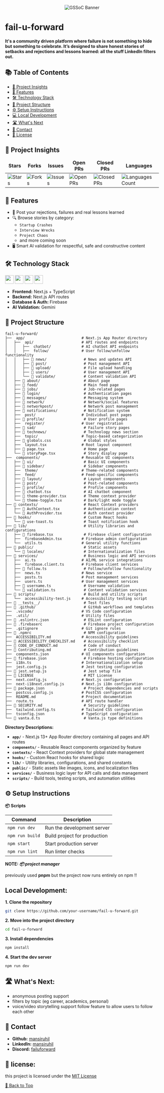 <p align="center">
  <img src="public/assets/gssoc-banner.png" alt="GSSoC Banner" />
</p>

# fail-u-forward

<h4> It's a community driven platform where failure is not something to hide but something to celebrate. It’s designed to share honest stories of setbacks and rejections and lessons learned: all the stuff LinkedIn filters out. </h4>

## 📚 Table of Contents

- [📝 Project Insights](#-project-insights)
- [📂 Features](#-features)
- [🛠️ Technology Stack](#️-technology-stack)
- [📁 Project Structure](#-project-structure)
- [⚙️ Setup Instructions](#️-setup-instructions)
- [💻 Local Development](#local-development)
- [🛣️ What's Next](#️-whats-next)
- [📩 Contact](#-contact)
- [📄 License](#-license)



## 📝 Project Insights 

<table align="center">
    <thead align="center">
        <tr>
            <td><b>Stars</b></td>
            <td><b>Forks</b></td>
            <td><b>Issues</b></td>
            <td><b>Open PRs</b></td>
            <td><b>Closed PRs</b></td>
            <td><b>Languages</b></td>
        </tr>
     </thead>
    <tbody>
         <tr>
            <td><img alt="Stars" src="https://img.shields.io/github/stars/mansiruhil/fail-u-forward?style=flat&logo=github"/></td>
            <td><img alt="Forks" src="https://img.shields.io/github/forks/mansiruhil/fail-u-forward?style=flat&logo=github"/></td>
            <td><img alt="Issues" src="https://img.shields.io/github/issues/mansiruhil/fail-u-forward?style=flat&logo=github"/></td>
            <td><img alt="Open PRs" src="https://img.shields.io/github/issues-pr/mansiruhil/fail-u-forward?style=flat&logo=github"/></td>
            <td><img alt="Closed PRs" src="https://img.shields.io/github/issues-pr-closed/mansiruhil/fail-u-forward?style=flat&color=critical&logo=github"/></td>
            <td><img alt="Languages Count" src="https://img.shields.io/github/languages/count/mansiruhil/fail-u-forward?style=flat&color=green&logo=github"></td>
        </tr>
    </tbody>
</table>

## 📂 Features 

- 📢 Post your rejections, failures and real lessons learned
- 🔍 Browse stories by category:
  - `Startup Crashes`
  - `Interview Wrecks`
  - `Project Chaos`
  - and more coming soon
- 🖥️ Smart AI validation for respectful, safe and constructive content

## 🛠️ Technology Stack

<p float="left">
  <img src="https://img.shields.io/badge/Next.js-000000?style=for-the-badge&logo=nextdotjs&logoColor=white" height="28"/>
  <img src="https://img.shields.io/badge/TypeScript-3178C6?style=for-the-badge&logo=typescript&logoColor=white" height="28"/>
  <img src="https://img.shields.io/badge/Firebase-FFCA28?style=for-the-badge&logo=firebase&logoColor=black" height="28"/>
  <img src="https://img.shields.io/badge/Gemini_AI-ffffff?style=for-the-badge&logo=google&logoColor=blue" height="28"/>
</p>

- **Frontend:** Next.js + TypeScript  
- **Backend:** Next.js API routes  
- **Database & Auth:** Firebase  
- **AI Validation:** Gemini 

## 📁 Project Structure

```
fail-u-forward/
├──  app/                          # Next.js App Router directory
│   ├──  api/                      # API routes and endpoints
│   │   ├──  chatbot/              # AI chatbot API endpoints
│   │   ├──  follow/               # User follow/unfollow functionality
│   │   ├── 📁 news/                 # News and updates API
│   │   ├── 📁 post/                 # Post management API
│   │   ├── 📁 upload/               # File upload handling
│   │   ├── 📁 users/                # User management API
│   │   └── 📁 validate/             # Content validation API
│   ├── 📁 about/                    # About page
│   ├── 📁 feed/                     # Main feed page
│   ├── 📁 jobs/                     # Job-related pages
│   ├── 📁 login/                    # Authentication pages
│   ├── 📁 messages/                 # Messaging system
│   ├── 📁 network/                  # Network/social features
│   ├── 📁 networkpost/              # Network post management
│   ├── 📁 notifications/            # Notification system
│   ├──  post/                     # Individual post pages
│   ├── 📁 profile/                  # User profile pages
│   ├──  register/                 # User registration
│   ├── 📁 sad/                      # Failure story pages
│   ├── 📁 technews/                 # Technology news section
│   ├──  topic/                    # Topic-based categorization
│   ├── 📄 globals.css               # Global styles
│   ├──  layout.tsx                # Root layout component
│   ├── 📄 page.tsx                  # Home page
│   └── 📄 storyPage.tsx             # Story display page
├──  components/                   # Reusable UI components
│   ├── 📁 ui/                       # Basic UI components
│   ├── 📁 sidebar/                  # Sidebar components
│   ├──  theme/                    # Theme-related components
│   ├──  feed/                     # Feed-specific components
│   ├── 📁 layout/                   # Layout components
│   ├── 📁 post/                     # Post-related components
│   ├── 📁 profile/                  # Profile components
│   ├── 📄 chatbot.tsx               # AI chatbot component
│   ├── 📄 theme-provider.tsx        # Theme context provider
│   └── 📄 theme-toggle.tsx          # Dark/light mode toggle
├── 📁 contexts/                     # React Context providers
│   ├── 📄 AuthContext.tsx           # Authentication context
│   └── 📄 AuthProvider.tsx          # Auth context provider
├── 📁 hooks/                        # Custom React hooks
│   └── 📄 use-toast.ts              # Toast notification hook
├── 📁 lib/                          # Utility libraries and configurations
│   ├── 📄 firebase.tsx              # Firebase client configuration
│   ├──  firebaseAdmin.tsx         # Firebase admin configuration
│   └──  utils.ts                  # General utility functions
├── 📁 public/                       # Static assets
│   └── 📁 locales/                  # Internationalization files
├── 📁 services/                     # Business logic and API services
│   ├──  ai.ts                     # AI/ML service integrations
│   ├──  firebase.client.ts        # Firebase client services
│   ├── 📄 follow.ts                 # Follow/unfollow functionality
│   ├──  news.ts                   # News service
│   ├──  posts.ts                  # Post management services
│   ├──  users.ts                  # User management services
│   ├── 📄 username.ts               # Username validation
│   └── 📄 validation.ts             # Content validation services
├── 📁 scripts/                      # Build and utility scripts
│   └──  accessibility-test.js     # Accessibility testing script
├── 📁 __tests__/                    # Test files
├── 📁 .github/                      # GitHub workflows and templates
├──  .vscode/                      # VS Code configuration
├──  .util/                        # Utility files
├── 📄 .eslintrc.json                # ESLint configuration
├── 📄 .firebaserc                   # Firebase project configuration
├──  .gitignore                    # Git ignore rules
├── 📄 .npmrc                        # NPM configuration
├──  ACCESSIBILITY.md              # Accessibility guidelines
├── 📄 ACCESSIBILITY_CHECKLIST.md    # Accessibility checklist
├── 📄 CODE_OF_CONDUCT.md            # Code of conduct
├── 📄 Contributing.md               # Contribution guidelines
├──  components.json               # UI components configuration
├── 📄 firebase.json                 # Firebase hosting configuration
├──  i18n.ts                       # Internationalization setup
├──  jest.config.js                # Jest testing configuration
├── 📄 jest.setup.js                 # Jest setup file
├── 📄 LICENSE                       # MIT License
├──  next.config.js                # Next.js configuration
├──  next-i18next.config.js        # Next.js i18n configuration
├── 📄 package.json                  # Project dependencies and scripts
├──  postcss.config.js             # PostCSS configuration
├──  README.md                     # Project documentation
├──  route.ts                      # API route handler
├── 📄 SECURITY.md                   # Security guidelines
├──  tailwind.config.ts            # Tailwind CSS configuration
├──  tsconfig.json                 # TypeScript configuration
└── 📄 vanta.d.ts                    # Vanta.js type definitions
```

**Directory Descriptions:**

- **`app/`** - Next.js 13+ App Router directory containing all pages and API routes
- **`components/`** - Reusable React components organized by feature
- **`contexts/`** - React Context providers for global state management
- **`hooks/`** - Custom React hooks for shared logic
- **`lib/`** - Utility libraries, configurations, and shared constants
- **`public/`** - Static assets like images, icons, and localization files
- **`services/`** - Business logic layer for API calls and data management
- **`scripts/`** - Build tools, testing scripts, and automation utilities

## ⚙️ Setup Instructions 

**📦 Scripts**

| Command         | Description                    |
|-----------------|--------------------------------|
| `npm run dev`   | Run the development server     |
| `npm run build` | Build project for production   |
| `npm start`     | Start production server        |
| `npm run lint`  | Run linter checks              |

**NOTE: *📦 project manager***

previously used **pnpm** but the project now runs entirely on npm !!

## Local Development:  

**1. Clone the repository**

```bash
git clone https://github.com/your-username/fail-u-forward.git
```

**2. Move into the project directory**

```bash
cd fail-u-forward
```

**3. Install dependencies**

```bash
npm install
```

**4. Start the dev server**

```bash
npm run dev
```

## 🛣️ What's Next: 

- anonymous posting support
- filters by topic (eg career, academics, personal)  
- voice/video storytelling support 
  follow feature to allow users to follow each other

## 📩 Contact

- **Github:** [mansiruhil](https://github.com/mansiruhil)
- **LinkedIn:** [mansiruhil](https://www.linkedin.com/in/mansi-ruhil-7a00a0228)
- **Discord:** [failuforward](https://discord.gg/4kk8bkcz)

## 📄 license:

this project is licensed under the [MIT License](LICENSE) 


[🔼 Back to Top](#fail-u-forward)


